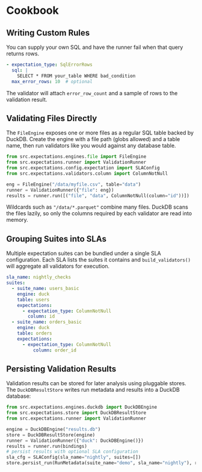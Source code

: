 # Cookbook

## Writing Custom Rules

You can supply your own SQL and have the runner fail when that query returns rows.

```yaml
- expectation_type: SqlErrorRows
  sql: |
    SELECT * FROM your_table WHERE bad_condition
  max_error_rows: 10  # optional
```

The validator will attach `error_row_count` and a sample of rows to the validation result.

## Validating Files Directly

The `FileEngine` exposes one or more files as a regular SQL table backed by DuckDB.
Create the engine with a file path (globs allowed) and a table name, then run validators
like you would against any database table.

```python
from src.expectations.engines.file import FileEngine
from src.expectations.runner import ValidationRunner
from src.expectations.config.expectation import SLAConfig
from src.expectations.validators.column import ColumnNotNull

eng = FileEngine("/data/myfile.csv", table="data")
runner = ValidationRunner({"file": eng})
results = runner.run([("file", "data", ColumnNotNull(column="id"))])
```

Wildcards such as `"/data/*.parquet"` combine many files. DuckDB scans the files lazily,
so only the columns required by each validator are read into memory.

## Grouping Suites into SLAs

Multiple expectation suites can be bundled under a single SLA configuration.
Each SLA lists the suites it contains and `build_validators()` will aggregate all
validators for execution.

```yaml
sla_name: nightly_checks
suites:
  - suite_name: users_basic
    engine: duck
    table: users
    expectations:
      - expectation_type: ColumnNotNull
        column: id
  - suite_name: orders_basic
    engine: duck
    table: orders
    expectations:
      - expectation_type: ColumnNotNull
          column: order_id
  ```

## Persisting Validation Results

Validation results can be stored for later analysis using pluggable stores.
The `DuckDBResultStore` writes run metadata and results into a DuckDB
database:

```python
from src.expectations.engines.duckdb import DuckDBEngine
from src.expectations.store import DuckDBResultStore
from src.expectations.runner import ValidationRunner

engine = DuckDBEngine("results.db")
store = DuckDBResultStore(engine)
runner = ValidationRunner({"duck": DuckDBEngine()})
results = runner.run(bindings)
# persist results with optional SLA configuration
sla_cfg = SLAConfig(sla_name="nightly", suites=[])
store.persist_run(RunMetadata(suite_name="demo", sla_name="nightly"), results, sla_cfg)
```
